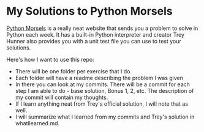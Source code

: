 # My Solutions to Python Morsels

[Python Morsels](https://www.pythonmorsels.com]) is a really neat website that sends you a problem to solve in Python each week. It has a built-in Python interpreter and creator Trey Hunner also provides you with a unit test file you can use to test your solutions.

Here's how I want to use this repo:

- There will be one folder per exercise that I do. 
- Each folder will have a readme describing the problem I was given
- In there you can look at my commits. There will be a commit for each step I am able to do - base solution, Bonus 1, 2, etc. The description of my commit will contain my thoughts.
- If I learn anything neat from Trey's official solution, I will note that as well.
- I will summarize what I learned from my commits and Trey's solution in whatilearned.md.

